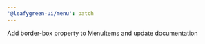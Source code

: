 ```yaml
---
'@leafygreen-ui/menu': patch
---
```


Add border-box property to MenuItems and update documentation
